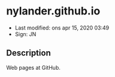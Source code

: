 # nylander.github.io

- Last modified: ons apr 15, 2020  03:49
- Sign: JN

## Description

Web pages at GitHub.

